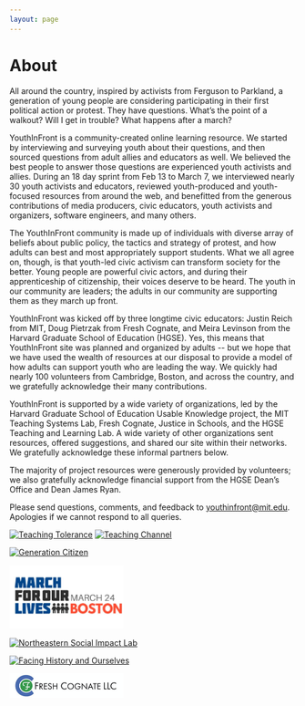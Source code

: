 ```yaml
---
layout: page
---
```


About
=====

All around the country, inspired by activists from Ferguson to Parkland, a generation of young people are considering participating in their first political action or protest. They have questions. What’s the point of a walkout? Will I get in trouble? What happens after a march? 

YouthInFront is a community-created online learning resource. We started by interviewing and surveying youth about their questions, and then sourced questions from adult allies and educators as well. We believed the best people to answer those questions are experienced youth activists and allies. During an 18 day sprint from Feb 13 to March 7, we interviewed nearly 30 youth activists and educators, reviewed youth-produced and youth-focused resources from around the web, and benefitted from the generous contributions of media producers, civic educators, youth activists and organizers, software engineers, and many others. 

The YouthInFront community is made up of individuals with diverse array of beliefs about public policy, the tactics and strategy of protest, and how adults can best and most appropriately support students. What we all agree on, though, is that youth-led civic activism can transform society for the better. Young people are powerful civic actors, and during their apprenticeship of citizenship, their voices deserve to be heard. The youth in our community are leaders; the adults in our community are supporting them as they march up front. 

YouthInFront was kicked off by three longtime civic educators: Justin Reich from MIT, Doug Pietrzak from Fresh Cognate, and Meira Levinson from the Harvard Graduate School of Education (HGSE). Yes, this means that YouthInFront site was planned and organized by adults -- but we hope that we have used the wealth of resources at our disposal to provide a model of how adults can support youth who are leading the way. We quickly had nearly 100 volunteers from Cambridge, Boston, and across the country, and we gratefully acknowledge their many contributions. 

YouthInFront is supported by a wide variety of organizations, led by the Harvard Graduate School of Education Usable Knowledge project, the MIT Teaching Systems Lab, Fresh Cognate, Justice in Schools, and the HGSE Teaching and Learning Lab. A wide variety of other organizations sent resources, offered suggestions, and shared our site within their networks. We gratefully acknowledge these informal partners below. 

The majority of project resources were generously provided by volunteers; we also gratefully acknowledge financial support from the HGSE Dean’s Office and Dean James Ryan. 

Please send questions, comments, and feedback to [youthinfront@mit.edu](mailto:youthinfront@mit.edu). Apologies if we cannot respond to all queries. 

<a href="https://www.tolerance.org/"><img src="http://tolerance.org/themes/custom/ts_ttol/img/tt-logo-large.svg" alt="Teaching Tolerance" width="200"/></a>
<a href="https://www.teachingchannel.org/"><img src="https://www.teachingchannel.org/assets/logos/tch-logo-tagline-084984cdaa605197491a95ef72858f65.svg" alt="Teaching Channel" width="200"/></a>

<a href="https://generationcitizen.org/" ><img src="https://generationcitizen.org/wp-content/uploads/2016/03/Untitled-1.png" alt="Generation Citizen" width="200"/></a>

<a href="https://www.facebook.com/events/1607397545975790/"><img src="/images/march-for-out-lives-boston.jpg" alt="March for Our Lives, Boston" width="200"/></a>

<a href="http://www.northeastern.edu/impactlab/"><img src="http://www.northeastern.edu/impactlab/wp-content/uploads/2016/02/social_impact_lab.png" alt="Northeastern Social Impact Lab" width="200"/></a>

<a href="https://www.facinghistory.org/"><img src="https://www.facinghistory.org/profiles/facing_history_distro/themes/custom/facingfuture/img/logo.png" alt="Facing History and Ourselves" width="200"/></a>

<a href="http://freshcognate.com/"><img src="/images/fresh-cognate.png" alt="Fresh Cognate" width="200"/></a>
